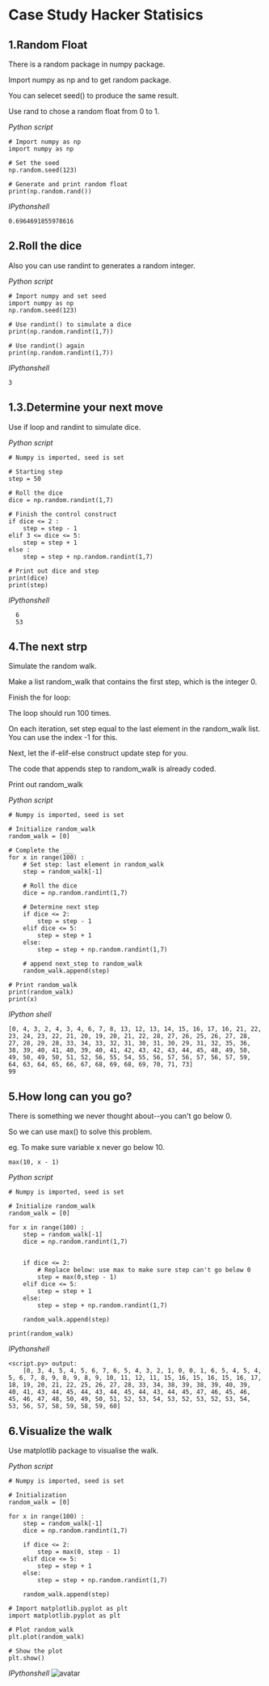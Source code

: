 Case Study Hacker Statisics
===

1.Random Float
---

There is a random package in numpy package.

Import numpy as np and to get random package.

You can selecet seed() to produce the same result.

Use rand to chose a random float from 0 to 1.

*Python script*
```
# Import numpy as np
import numpy as np

# Set the seed
np.random.seed(123)

# Generate and print random float
print(np.random.rand())
```

*IPythonshell*
```
0.6964691855978616
```

2.Roll the dice
---

Also you can use randint to generates a random integer.

*Python script*
```
# Import numpy and set seed
import numpy as np
np.random.seed(123)

# Use randint() to simulate a dice
print(np.random.randint(1,7))

# Use randint() again
print(np.random.randint(1,7))
```

*IPythonshell*
```
3
```

1.3.Determine your next move
---

Use if loop and randint to simulate dice.

*Python script*
```
# Numpy is imported, seed is set

# Starting step
step = 50

# Roll the dice
dice = np.random.randint(1,7)

# Finish the control construct
if dice <= 2 :
    step = step - 1
elif 3 <= dice <= 5:
    step = step + 1
else :
    step = step + np.random.randint(1,7)

# Print out dice and step
print(dice)
print(step)
```
*IPythonshell*
```
  6
  53
```

4.The next strp
---

Simulate the random walk.

Make a list random_walk that contains the first step, which is the integer 0.

Finish the for loop:

The loop should run 100 times.

On each iteration, set step equal to the last element in the random_walk list. You can use the index -1 for this.

Next, let the if-elif-else construct update step for you.

The code that appends step to random_walk is already coded.

Print out random_walk

*Python script*
```
# Numpy is imported, seed is set

# Initialize random_walk
random_walk = [0]

# Complete the ___
for x in range(100) :
    # Set step: last element in random_walk
    step = random_walk[-1]

    # Roll the dice
    dice = np.random.randint(1,7)

    # Determine next step
    if dice <= 2:
        step = step - 1
    elif dice <= 5:
        step = step + 1
    else:
        step = step + np.random.randint(1,7)

    # append next_step to random_walk
    random_walk.append(step)

# Print random_walk
print(random_walk)
print(x)
```

*IPython shell*
```
[0, 4, 3, 2, 4, 3, 4, 6, 7, 8, 13, 12, 13, 14, 15, 16, 17, 16, 21, 22, 23, 24, 23, 22, 21, 20, 19, 20, 21, 22, 28, 27, 26, 25, 26, 27, 28, 27, 28, 29, 28, 33, 34, 33, 32, 31, 30, 31, 30, 29, 31, 32, 35, 36, 38, 39, 40, 41, 40, 39, 40, 41, 42, 43, 42, 43, 44, 45, 48, 49, 50, 49, 50, 49, 50, 51, 52, 56, 55, 54, 55, 56, 57, 56, 57, 56, 57, 59, 64, 63, 64, 65, 66, 67, 68, 69, 68, 69, 70, 71, 73]
99
```

5.How long can you go?
---

There is something we never thought about--you can't go below 0.

So we can use max() to solve this problem.

eg. To make sure variable x never go below 10.
```
max(10, x - 1)
```

*Python script*
```
# Numpy is imported, seed is set

# Initialize random_walk
random_walk = [0]

for x in range(100) :
    step = random_walk[-1]
    dice = np.random.randint(1,7)
    

    if dice <= 2:
        # Replace below: use max to make sure step can't go below 0
        step = max(0,step - 1)
    elif dice <= 5:
        step = step + 1
    else:
        step = step + np.random.randint(1,7)

    random_walk.append(step)

print(random_walk)
```

*IPythonshell*
```
<script.py> output:
    [0, 3, 4, 5, 4, 5, 6, 7, 6, 5, 4, 3, 2, 1, 0, 0, 1, 6, 5, 4, 5, 4, 5, 6, 7, 8, 9, 8, 9, 8, 9, 10, 11, 12, 11, 15, 16, 15, 16, 15, 16, 17, 18, 19, 20, 21, 22, 25, 26, 27, 28, 33, 34, 38, 39, 38, 39, 40, 39, 40, 41, 43, 44, 45, 44, 43, 44, 45, 44, 43, 44, 45, 47, 46, 45, 46, 45, 46, 47, 48, 50, 49, 50, 51, 52, 53, 54, 53, 52, 53, 52, 53, 54, 53, 56, 57, 58, 59, 58, 59, 60]
```

6.Visualize the walk
---
Use matplotlib package to visualise the walk.

*Python script*
```
# Numpy is imported, seed is set

# Initialization
random_walk = [0]

for x in range(100) :
    step = random_walk[-1]
    dice = np.random.randint(1,7)

    if dice <= 2:
        step = max(0, step - 1)
    elif dice <= 5:
        step = step + 1
    else:
        step = step + np.random.randint(1,7)

    random_walk.append(step)

# Import matplotlib.pyplot as plt
import matplotlib.pyplot as plt

# Plot random_walk
plt.plot(random_walk)

# Show the plot
plt.show()
```

*IPythonshell*
![avatar](https://share.weiyun.com/5FnF5zN)
